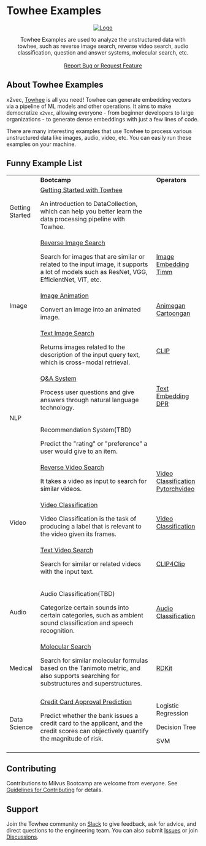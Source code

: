 # Towhee Examples
<p align="center">
  <a href="https://github.com/towhee-io/towhee">
    <img src="https://github.com/towhee-io/towhee/raw/main/towhee_logo.png#gh-light-mode-only" alt="Logo">
  </a>
  <p align="center" style="padding-left: 10px; padding-right: 10px">
      Towhee Examples are used to analyze the unstructured data with towhee, such as reverse image search, reverse video search, audio classification, question and answer systems, molecular search, etc.
    <br />
    <br />
    <a href="https://github.com/towhee-io/towhee/issues">Report Bug or Request Feature</a>
  </p>
</p>


## About Towhee Examples

x2vec, [Towhee](https://github.com/towhee-io/towhee) is all you need! Towhee can generate embedding vectors via a pipeline of ML models and other operations. It aims to make democratize `x2vec`, allowing everyone - from beginner developers to large organizations - to generate dense embeddings with just a few lines of code.



There are many interesting examples that use Towhee to process various unstructured data like images, audio, video, etc. You can easily run these examples on your machine.

## Funny Example List

<table>
    <tr>
        <td><b></b></td>
        <td width="60%"><b>Bootcamp</b></td>
        <td><b>Operators</b></td>
    </tr>
    <tr>
        <td rowspan="1">Getting Started</td>
        <td ><a href="getting_started">Getting Started with Towhee</a>
             <p>An introduction to DataCollection, which can help you better learn the data processing pipeline with Towhee.</p>
        </td>
        <td >
            <a></a>
        </td>
    </tr>
    <tr>
        <td rowspan="3">Image</td>
        <td ><a href="image/reverse_image_search">Reverse Image Search</a><br />
             <p>Search for images that are similar or related to the input image, it supports a lot of models such as ResNet, VGG, EfficientNet, ViT, etc.</p>
        </td>
        <td >
            <a href="https://towhee.io/operators?limit=30&page=1&filter=1%3Aimage-embedding">Image Embedding</a><br />
            <a href="https://towhee.io/image-embedding/timm">Timm</a><br />
        </td>
    </tr>
    <tr>
        <td >
            <a href="image/image_animation">Image Animation</a><br />
            <p>Convert an image into an animated image.</p>
        </td>
        <td >
            <a href="https://towhee.io/img2img-translation/animegan">Animegan</a><br />
            <a href="https://towhee.io/img2img-translation/cartoongan">Cartoongan</a><br />
        </td>
    </tr>
    <tr>
        <td >
            <a href="image/text_image_search">Text Image Search</a><br />
            <p>Returns images related to the description of the input query text, which is cross-modal retrieval.</p>
        </td>
        <td >
            <a href="https://towhee.io/towhee/clip">CLIP</a><br />
        </td>
    </tr>
    <tr>
        <td rowspan="2">NLP</td>
        <td ><a href="nlp/question_answering">Q&A System</a><br />
             <p>Process user questions and give answers through natural language technology.</p>
        </td>
        <td >
            <a href="https://towhee.io/operators?limit=30&page=1&filter=1%3Atext-embedding">Text Embedding</a><br />
            <a href="https://towhee.io/text-embedding/dpr">DPR</a><br />
        </td>
    </tr>
    <tr>
        <td >
            <p>Recommendation System(TBD)</p>
            <p>Predict the "rating" or "preference" a user would give to an item.</p>
        </td>
        <td >
            <a></a>
        </td>
    </tr>
    <tr>
        <td rowspan="3">Video</td>
        <td ><a href="video/reverse_video_search">Reverse Video Search</a><br />
             <p>It takes a video as input to search for similar videos.</p>
        </td>
        <td >
            <a href="https://towhee.io/video-classification?index=1&size=30&type=2">Video Classification</a><br />
            <a href="https://towhee.io/video-classification/pytorchvideo">Pytorchvideo</a><br />
        </td>
    </tr>
    <tr>
        <td >
            <a href="video/video_tagging">Video Classification</a>
            <p>Video Classification is the task of producing a label that is relevant to the video given its frames.</p>
        </td>
        <td >
            <a href="https://towhee.io/video-classification?index=1&size=30&type=2">Video Classification</a><br />
        </td>
    </tr>
    <tr>
        <td >
            <a href="video/text_video_retrieval">Text Video Search</a><br />
            <p>Search for similar or related videos with the input text.</p>
        </td>
        <td >
            <a href="https://towhee.io/towhee/clip4clip">CLIP4Clip</a><br />
        </td>
    </tr>
    <tr>
        <td rowspan="1">Audio</td>
        <td ><p>Audio Classification(TBD)</p>
             <p>Categorize certain sounds into certain categories, such as ambient sound classification and speech recognition.</p>
        </td>
        <td >
            <a href="https://towhee.io/operators?limit=30&page=1&filter=1%3Aaudio-classification">Audio Classification</a>
        </td>
    </tr>
    <tr>
        <td rowspan="1">Medical</td>
        <td ><a href="medical/molecular_search">Molecular Search</a>
             <p>Search for similar molecular formulas based on the Tanimoto metric, and also supports searching for substructures and superstructures.</p>
        </td>
        <td >
            <a href="https://towhee.io/molecular-fingerprinting/rdkit">RDKit</a>
        </td>
    </tr>
    <tr>
        <td rowspan="1">Data Science</td>
        <td ><a href="data_science/credit_card_approval_prediction">Credit Card Approval Prediction</a>
             <p>Predict whether the bank issues a credit card to the applicant, and the credit scores can objectively quantify the magnitude of risk.</p>
        </td>
        <td >
            <p>Logistic Regression</p>
          	<p>Decision Tree</p>
          	<p>SVM</p>
        </td>
    </tr>
</table>



## Contributing

Contributions to Milvus Bootcamp are welcome from everyone. See [Guidelines for Contributing](https://github.com/towhee-io/towhee/blob/main/CONTRIBUTING.md) for details.

## Support

Join the Towhee community on [Slack](https://join.slack.com/t/towheeio/shared_invite/zt-19xhoo736-PhIYh~hwOBsDSy5ZvGWJxA) to give feedback, ask for advice, and direct questions to the engineering team. You can also submit [Issues](https://github.com/towhee-io/towhee/issues) or join [Discussions](https://github.com/towhee-io/towhee/discussions).
